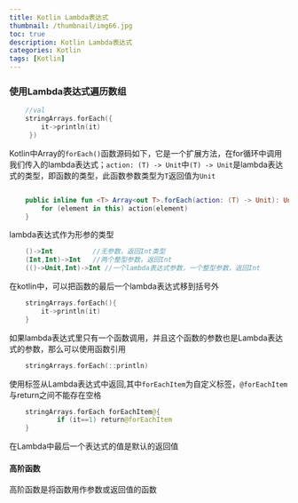 ```yaml
---
title: Kotlin Lambda表达式
thumbnail: /thumbnail/img66.jpg
toc: true
description: Kotlin Lambda表达式
categories: Kotlin
tags: [Kotlin]
---
```




### 使用Lambda表达式遍历数组

```kotlin
    //val
    stringArrays.forEach({
        it->println(it)
     })

```
<!--more-->
Kotlin中Array的`forEach()`函数源码如下，它是一个扩展方法，在for循环中调用我们传入的lambda表达式；`action: (T) -> Unit`中`(T) -> Unit`是lambda表达式的类型，即函数的类型，此函数参数类型为`T`返回值为`Unit`

```kotlin

    public inline fun <T> Array<out T>.forEach(action: (T) -> Unit): Unit {
        for (element in this) action(element)
    }
```

lambda表达式作为形参的类型

```kotlin
    ()->Int          //无参数，返回Int类型
    (Int,Int)->Int   //两个整型参数，返回Int
    (()->Unit,Int)->Int //一个lambda表达式参数，一个整型参数，返回Int 

```


在kotlin中，可以把函数的最后一个lambda表达式移到括号外

```kotlin
    stringArrays.forEach(){
        it->println(it)
    }

```

如果lambda表达式里只有一个函数调用，并且这个函数的参数也是Lambda表达式的参数，那么可以使用函数引用

```kotlin
    stringArrays.forEach(::println)

```

使用标签从Lambda表达式中返回,其中`forEachItem`为自定义标签，`@forEachItem`与return之间不能存在空格
```kotlin
    stringArrays.forEach forEachItem@{
            if (it==1) return@forEachItem
    }
```



在Lambda中最后一个表达式的值是默认的返回值



#### 高阶函数

高阶函数是将函数用作参数或返回值的函数
